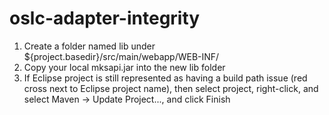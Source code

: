 # oslc-adapter-integrity


1. Create a folder named lib under ${project.basedir}/src/main/webapp/WEB-INF/
2. Copy your local  mksapi.jar into the new lib folder
3. If Eclipse project is still represented as having a build path issue (red cross next to Eclipse project name), then select project, right-click, and select Maven -> Update Project..., and click Finish 


